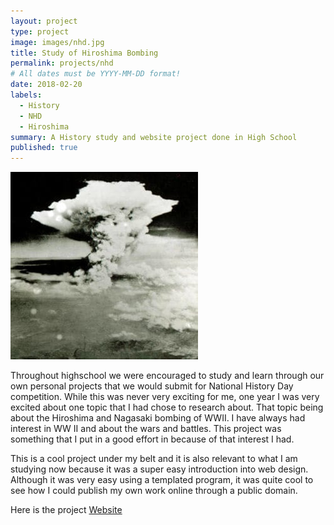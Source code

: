 ```yaml
---
layout: project
type: project
image: images/nhd.jpg
title: Study of Hiroshima Bombing
permalink: projects/nhd
# All dates must be YYYY-MM-DD format!
date: 2018-02-20
labels:
  - History
  - NHD
  - Hiroshima
summary: A History study and website project done in High School
published: true
---
```



  <img class="Hiroshima Bombing" src="https://github.com/JohananCS/JohananCS.github.io/blob/master/images/hiroshima1.jpg?raw=true">


Throughout highschool we were encouraged to study and learn through our own personal projects that we would submit for National History Day competition. While this was never very exciting for me, one year I was very excited about one topic that I had chose to research about. That topic being about the Hiroshima and Nagasaki bombing of WWII. I have always had interest in WW II and about the wars and battles. This project was something that I put in a good effort in because of that interest I had.

This is a cool project under my belt and it is also relevant to what I am studying now because it was a super easy introduction into web design. Although it was very easy using a templated program, it was quite cool to see how I could publish my own work online through a public domain.


Here is the project [Website](http://19971852.nhd.weebly.com/)
